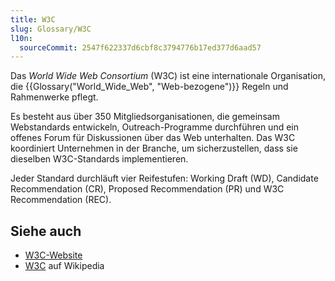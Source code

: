 ```yaml
---
title: W3C
slug: Glossary/W3C
l10n:
  sourceCommit: 2547f622337d6cbf8c3794776b17ed377d6aad57
---
```


Das _World Wide Web Consortium_ (W3C) ist eine internationale Organisation, die {{Glossary("World_Wide_Web", "Web-bezogene")}} Regeln und Rahmenwerke pflegt.

Es besteht aus über 350 Mitgliedsorganisationen, die gemeinsam Webstandards entwickeln, Outreach-Programme durchführen und ein offenes Forum für Diskussionen über das Web unterhalten. Das W3C koordiniert Unternehmen in der Branche, um sicherzustellen, dass sie dieselben W3C-Standards implementieren.

Jeder Standard durchläuft vier Reifestufen: Working Draft (WD), Candidate Recommendation (CR), Proposed Recommendation (PR) und W3C Recommendation (REC).

## Siehe auch

- [W3C-Website](https://www.w3.org/)
- [W3C](https://en.wikipedia.org/wiki/World_Wide_Web_Consortium) auf Wikipedia
